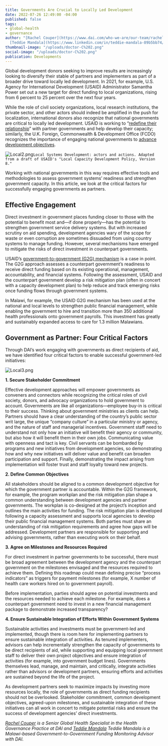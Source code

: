 ```yaml
---
title: Governments Are Crucial to Locally Led Development
date: 2022-07-26 12:49:00 -04:00
published: false
tags:
- global-health
- governance
author: "[Rachel Couper](https://www.dai.com/who-we-are/our-team/rachel-couper) and
  [Teddie Mandala](https://www.linkedin.com/in/teddie-mandala-89b5bb74/)"
thumbnail-image: "/uploads/doctor-C%202.png"
social-image: "/uploads/doctor-C%202.png"
publication: Developments
---
```


Global development donors seeking to improve results are increasingly looking to diversify their stable of partners and implementers as part of a broader drive toward locally led development. In 2021, for example, U.S. Agency for International Development (USAID) Administrator Samantha Power set out a new target for direct funding to local organizations, rising from 6 percent to 25 percent over the next four years. 

While the role of civil society organizations, local research institutions, the private sector, and other actors should indeed be amplified in the push for localization, international donors also recognize that national governments are critical to locally led development. USAID is working to “[redefine their relationship](https://www.usaid.gov/sites/default/files/documents/LCD_Policy_-_FORMATTED_508_01-11.pdf)” with partner governments and help develop their capacity; similarly, the U.K. Foreign, Commonwealth & Development Office (FCDO) recognizes the importance of engaging national governments to [advance development objectives](/uploads/Health-Systems-Strengthening-Position-Paper.pdf). 





![Local2.png](/uploads/Local2.png)`Local Systems Development: actors and actions. Adapted from a draft of USAID's "Local Capacity Development Policy, Version 8."`

Working with national governments in this way requires effective tools and methodologies to assess government systems’ readiness and strengthen government capacity. In this article, we look at the critical factors for successfully engaging governments as partners.

## Effective Engagement  

Direct investment in government places funding closer to those with the potential to benefit most and—if done properly—has the potential to strengthen government service delivery systems. But with increased scrutiny on aid spending, development agencies wary of the scope for waste or even corruption are sometimes dissuaded from using country systems to manage funding. However, several mechanisms have emerged to mitigate the risks of direct investment in counterpart governments.

USAID’s [government-to-government (G2G) mechanism](https://www.usaid.gov/sites/default/files/documents/220.pdf) is a case in point. The G2G approach assesses a counterpart government’s readiness to receive direct funding based on its existing operational, management, accountability, and financial systems. Following the assessment, USAID and the counterpart government develop a risk mitigation plan (often in concert with a capacity development plan) to help reduce and track emerging risks once funding flows through government systems. 

In Malawi, for example, the USAID G2G mechanism has been used at the national and local levels to strengthen public financial management, while enabling the government to hire and transition more than 350 additional health professionals onto government payrolls. This investment has greatly and sustainably expanded access to care for 1.3 million Malawians. 

## Government as Partner: Four Critical Factors

Through DAI’s work engaging with governments as direct recipients of aid, we have identified four critical factors to enable successful government-led initiatives:

![Local3.png](/uploads/Local3.png)

**1. Secure Stakeholder Commitment**

Effective development approaches will empower governments as conveners and connectors while recognizing the critical roles of civil society, donors, and advocacy organizations to hold government to account. Governments are like all organizations—employee buy-in is critical to their success. Thinking about government ministries as clients can help. Partners should have a clear understanding of the country’s public sector writ large, the unique “company culture” in a particular ministry or agency, and the nature of staff and managerial incentives. 
Government staff need to understand not only how an initiative will benefit their agency or community, but also how it will benefit them in their own jobs. Communicating value with openness and tact is key. Civil servants can be bombarded by programs and new initiatives from development agencies, so demonstrating how and why new initiatives will deliver value and benefit can broaden participation and support. Finally, demonstrating the impact arising from implementation will foster trust and staff loyalty toward new projects.  

**2. Define Common Objectives**

All stakeholders should be aligned to a common development objective for which the government partner is accountable. Within the G2G framework, for example, the program workplan and the risk mitigation plan shape a common understanding between development agencies and partner governments. The workplan is co-designed at the project’s inception and outlines the main activities for funding. The risk mitigation plan is developed following a capacity assessment and supports local agencies to develop their public financial management systems. Both parties must share an understanding of risk mitigation requirements and agree how gaps will be addressed. Development partners are responsible for supporting and advising governments, rather than executing work on their behalf. 

**3. Agree on Milestones and Resources Required**

For direct investment in partner governments to be successful, there must be broad agreement between the development agency and the counterpart government on the milestones envisaged and the resources required to achieve them. Defining this roadmap could mean defining precise “process indicators” as triggers for payment milestones (for example, X number of health care workers hired on to government payroll). 

Before implementation, parties should agree on potential investments and the resources needed to achieve each milestone. For example, does a counterpart government need to invest in a new financial management package to demonstrate increased transparency?

**4. Ensure Sustainable Integration of Efforts Within Government Systems**

Sustainable activities and investments must be government-led and implemented, though there is room here for implementing partners to ensure sustainable integration of activities. As tenured implementers, advisors can help incrementally strengthen the capacity of governments to be direct recipients of aid, while supporting and equipping local government staff to deliver their own project objectives and ensure integration of activities (for example, into government budget lines). Governments themselves lead, manage, and maintain, and critically, integrate activities rather than advisors or development partners, ensuring efforts and activities are sustained beyond the life of the project.  

As development partners seek to maximize impacts by investing more resources locally, the role of governments as direct funding recipients should not be overlooked. Stakeholder commitment, common development objectives, agreed-upon milestones, and sustainable integration of these initiatives can all work in concert to mitigate potential risks and ensure the success of development agencies’ direct investments. 

*[Rachel Couper](https://www.dai.com/who-we-are/our-team/rachel-couper) is a Senior Global Health Specialist in the Health Governance Practice at DAI and [Teddie Mandala](https://www.linkedin.com/in/teddie-mandala-89b5bb74/) Teddie Mandala is a Malawi-based Government-to-Government Funding Monitoring Advisor with DAI.*